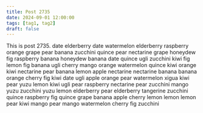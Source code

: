 ```yaml
---
title: Post 2735
date: 2024-09-01 12:00:00
tags: [tag1, tag2]
draft: false
---
```

This is post 2735.
date
elderberry
date
watermelon
elderberry
raspberry
orange
grape
pear
banana
zucchini
quince
pear
nectarine
grape
honeydew
fig
raspberry
banana
honeydew
banana
date
quince
ugli
zucchini
kiwi
fig
lemon
fig
banana
ugli
cherry
mango
orange
watermelon
quince
kiwi
orange
kiwi
nectarine
pear
banana
lemon
apple
nectarine
nectarine
banana
banana
orange
cherry
fig
kiwi
date
ugli
apple
orange
pear
watermelon
xigua
kiwi
pear
yuzu
lemon
kiwi
ugli
pear
raspberry
nectarine
pear
zucchini
mango
yuzu
zucchini
yuzu
lemon
elderberry
pear
elderberry
tangerine
zucchini
quince
raspberry
fig
quince
grape
banana
apple
cherry
lemon
lemon
lemon
pear
kiwi
mango
pear
mango
watermelon
cherry
fig
zucchini
